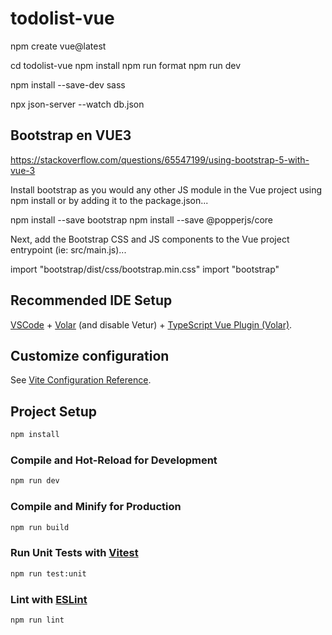 # todolist-vue
npm create vue@latest

cd todolist-vue
  npm install
  npm run format
  npm run dev

npm install --save-dev sass

npx json-server --watch db.json

## Bootstrap en VUE3
https://stackoverflow.com/questions/65547199/using-bootstrap-5-with-vue-3

Install bootstrap as you would any other JS module in the Vue project using npm install or by adding it to the package.json...

npm install --save bootstrap
npm install --save @popperjs/core

Next, add the Bootstrap CSS and JS components to the Vue project entrypoint (ie: src/main.js)...

import "bootstrap/dist/css/bootstrap.min.css"
import "bootstrap"


## Recommended IDE Setup

[VSCode](https://code.visualstudio.com/) + [Volar](https://marketplace.visualstudio.com/items?itemName=Vue.volar) (and disable Vetur) + [TypeScript Vue Plugin (Volar)](https://marketplace.visualstudio.com/items?itemName=Vue.vscode-typescript-vue-plugin).

## Customize configuration

See [Vite Configuration Reference](https://vitejs.dev/config/).

## Project Setup

```sh
npm install
```

### Compile and Hot-Reload for Development

```sh
npm run dev
```

### Compile and Minify for Production

```sh
npm run build
```

### Run Unit Tests with [Vitest](https://vitest.dev/)

```sh
npm run test:unit
```

### Lint with [ESLint](https://eslint.org/)

```sh
npm run lint
```
